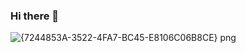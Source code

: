### Hi there 👋
![{7244853A-3522-4FA7-BC45-E8106C06B8CE} png](https://user-images.githubusercontent.com/53833750/93975279-d9d7b100-fd94-11ea-90ca-1533017c7b7c.jpg)


<!--
**TabishAjaz/TabishAjaz** is a ✨ _special_ ✨ repository because its `README.md` (this file) appears on your GitHub profile.
![{19128119-EDEF-44B2-AC15-EC5011EB7A88} png](https://user-images.githubusercontent.com/53833750/93937506-8c802300-fd45-11ea-9c6e-c76b2c3d3d9b.jpg)

Here are some ideas to get you started:

- 🔭 I’m currently working on ...
- 🌱 I’m currently learning ...
- 👯 I’m looking to collaborate on ...
- 🤔 I’m looking for help with ...
- 💬 Ask me about ...
- 📫 How to reach me: ...
- 😄 Pronouns: ...
- ⚡ Fun fact: ...
-->

